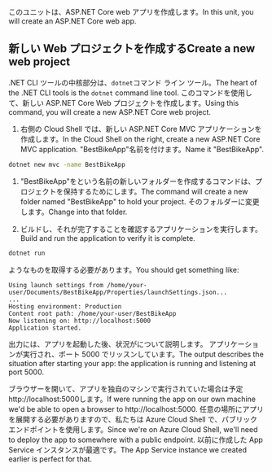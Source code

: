 <span data-ttu-id="d8aa6-101">このユニットは、ASP.NET Core web アプリを作成します。</span><span class="sxs-lookup"><span data-stu-id="d8aa6-101">In this unit, you will create an ASP.NET Core web app.</span></span>

## <a name="create-a-new-web-project"></a><span data-ttu-id="d8aa6-102">新しい Web プロジェクトを作成する</span><span class="sxs-lookup"><span data-stu-id="d8aa6-102">Create a new web project</span></span>

<span data-ttu-id="d8aa6-103">.NET CLI ツールの中核部分は、`dotnet`コマンド ライン ツール。</span><span class="sxs-lookup"><span data-stu-id="d8aa6-103">The heart of the .NET CLI tools is the `dotnet` command line tool.</span></span> <span data-ttu-id="d8aa6-104">このコマンドを使用して、新しい ASP.NET Core Web プロジェクトを作成します。</span><span class="sxs-lookup"><span data-stu-id="d8aa6-104">Using this command, you will create a new ASP.NET Core web project.</span></span>

1. <span data-ttu-id="d8aa6-105">右側の Cloud Shell では、新しい ASP.NET Core MVC アプリケーションを作成します。</span><span class="sxs-lookup"><span data-stu-id="d8aa6-105">In the Cloud Shell on the right, create a new ASP.NET Core MVC application.</span></span> <span data-ttu-id="d8aa6-106">"BestBikeApp"名前を付けます。</span><span class="sxs-lookup"><span data-stu-id="d8aa6-106">Name it "BestBikeApp".</span></span>

```bash
dotnet new mvc -name BestBikeApp
```

1. <span data-ttu-id="d8aa6-107">"BestBikeApp"をという名前の新しいフォルダーを作成するコマンドは、プロジェクトを保持するためにします。</span><span class="sxs-lookup"><span data-stu-id="d8aa6-107">The command will create a new folder named "BestBikeApp" to hold your project.</span></span> <span data-ttu-id="d8aa6-108">そのフォルダーに変更します。</span><span class="sxs-lookup"><span data-stu-id="d8aa6-108">Change into that folder.</span></span>

1. <span data-ttu-id="d8aa6-109">ビルドし、それが完了することを確認するアプリケーションを実行します。</span><span class="sxs-lookup"><span data-stu-id="d8aa6-109">Build and run the application to verify it is complete.</span></span>

```bash
dotnet run
```

<span data-ttu-id="d8aa6-110">ようなものを取得する必要があります。</span><span class="sxs-lookup"><span data-stu-id="d8aa6-110">You should get something like:</span></span>

```console
Using launch settings from /home/your-user/Documents/BestBikeApp/Properties/launchSettings.json...
...
Hosting environment: Production
Content root path: /home/your-user/BestBikeApp
Now listening on: http://localhost:5000
Application started.
```

<span data-ttu-id="d8aa6-111">出力には、アプリを起動した後、状況がについて説明します。 アプリケーションが実行され、ポート 5000 でリッスンしています。</span><span class="sxs-lookup"><span data-stu-id="d8aa6-111">The output describes the situation after starting your app: the application is running and listening at port 5000.</span></span>

<span data-ttu-id="d8aa6-112">ブラウザーを開いて、アプリを独自のマシンで実行されていた場合は予定 http://localhost:5000します。</span><span class="sxs-lookup"><span data-stu-id="d8aa6-112">If were running the app on our own machine we'd be able to open a browser to http://localhost:5000.</span></span> <span data-ttu-id="d8aa6-113">任意の場所にアプリを展開する必要がありますので、私たちは Azure Cloud Shell で、パブリック エンドポイントを使用します。</span><span class="sxs-lookup"><span data-stu-id="d8aa6-113">Since we're on Azure Cloud Shell, we'll need to deploy the app to somewhere with a public endpoint.</span></span> <span data-ttu-id="d8aa6-114">以前に作成した App Service インスタンスが最適です。</span><span class="sxs-lookup"><span data-stu-id="d8aa6-114">The App Service instance we created earlier is perfect for that.</span></span>